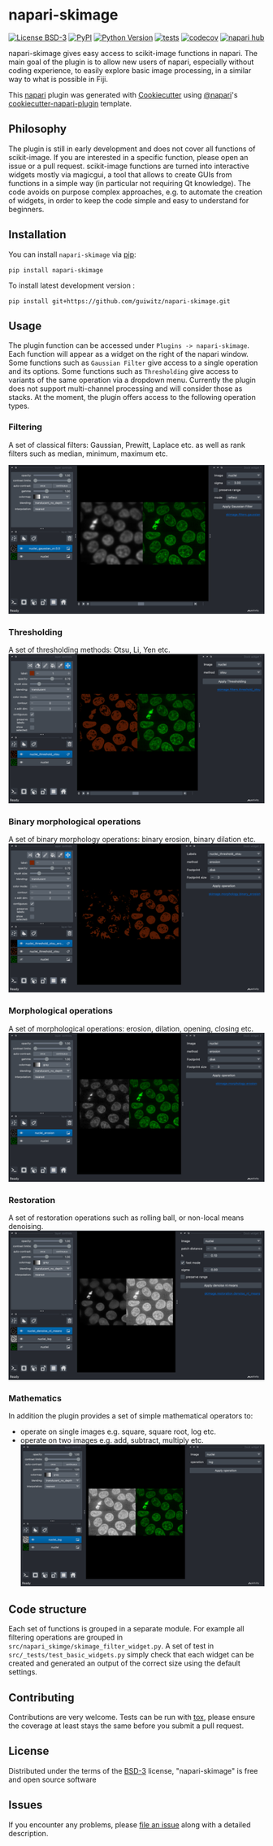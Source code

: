 # napari-skimage

[![License BSD-3](https://img.shields.io/pypi/l/napari-skimage.svg?color=green)](https://github.com/guiwitz/napari-skimage/raw/main/LICENSE)
[![PyPI](https://img.shields.io/pypi/v/napari-skimage.svg?color=green)](https://pypi.org/project/napari-skimage)
[![Python Version](https://img.shields.io/pypi/pyversions/napari-skimage.svg?color=green)](https://python.org)
[![tests](https://github.com/guiwitz/napari-skimage/workflows/tests/badge.svg)](https://github.com/guiwitz/napari-skimage/actions)
[![codecov](https://codecov.io/gh/guiwitz/napari-skimage/branch/main/graph/badge.svg)](https://codecov.io/gh/guiwitz/napari-skimage)
[![napari hub](https://img.shields.io/endpoint?url=https://api.napari-hub.org/shields/napari-skimage)](https://napari-hub.org/plugins/napari-skimage)

napari-skimage gives easy access to scikit-image functions in napari. The main goal of the plugin is to allow new users of napari, especially without coding experience, to easily explore basic image processing, in a similar way to what is possible in Fiji.

This [napari] plugin was generated with [Cookiecutter] using [@napari]'s [cookiecutter-napari-plugin] template.

## Philosophy

The plugin is still in early development and does not cover all functions of scikit-image. If you are interested in a specific function, please open an issue or a pull request. scikit-image functions are turned into interactive widgets mostly via magicgui, a tool that allows to create GUIs from functions in a simple way (in particular not requiring Qt knowledge). The code avoids on purpose complex approaches, e.g. to automate the creation of widgets, in order to keep the code simple and easy to understand for beginners.

## Installation

You can install `napari-skimage` via [pip]:

    pip install napari-skimage



To install latest development version :

    pip install git+https://github.com/guiwitz/napari-skimage.git

## Usage

The plugin function can be accessed under ```Plugins -> napari-skimage```. Each function will appear as a widget on the right of the napari window. Some functions such as ```Gaussian Filter``` give access to a single operation and its options. Some functions such as ```Thresholding``` give access to variants of the same operation via a dropdown menu. Currently the plugin does not support multi-channel processing and will consider those as stacks. At the moment, the plugin offers access to the following operation types.

### Filtering

A set of classical filters: Gaussian, Prewitt, Laplace etc. as well as rank filters such as median, minimum, maximum etc.

![Gaussian filter](docs/gaussian.png)

### Thresholding
A set of thresholding methods: Otsu, Li, Yen etc.
![Thresholding](docs/thresholding.png)

### Binary morphological operations
A set of binary morphology operations: binary erosion, binary dilation etc.
![Binary morphological operations](docs/binary_morphology.png)

### Morphological operations
A set of morphological operations: erosion, dilation, opening, closing etc.
![Morphological operations](docs/morphology.png)

### Restoration
A set of restoration operations such as rolling ball, or non-local means denoising.
![Restoration](docs/denoise_nl.png)

### Mathematics 
In addition the plugin provides a set of simple mathematical operators to:
- operate on single images e.g. square, square root, log etc.
- operate on two images e.g. add, subtract, multiply etc.
![Mathematics](docs/simple_maths.png)

## Code structure

Each set of functions is grouped in a separate module. For example all filtering operations are grouped in ```src/napari_skimge/skimage_filter_widget.py```. A set of test in ```src/_tests/test_basic_widgets.py``` simply check that each widget can be created and generated an output of the correct size using the default settings.

## Contributing

Contributions are very welcome. Tests can be run with [tox], please ensure
the coverage at least stays the same before you submit a pull request.

## License

Distributed under the terms of the [BSD-3] license,
"napari-skimage" is free and open source software

## Issues

If you encounter any problems, please [file an issue] along with a detailed description.

[napari]: https://github.com/napari/napari
[Cookiecutter]: https://github.com/audreyr/cookiecutter
[@napari]: https://github.com/napari
[MIT]: http://opensource.org/licenses/MIT
[BSD-3]: http://opensource.org/licenses/BSD-3-Clause
[GNU GPL v3.0]: http://www.gnu.org/licenses/gpl-3.0.txt
[GNU LGPL v3.0]: http://www.gnu.org/licenses/lgpl-3.0.txt
[Apache Software License 2.0]: http://www.apache.org/licenses/LICENSE-2.0
[Mozilla Public License 2.0]: https://www.mozilla.org/media/MPL/2.0/index.txt
[cookiecutter-napari-plugin]: https://github.com/napari/cookiecutter-napari-plugin

[file an issue]: https://github.com/guiwitz/napari-skimage/issues

[napari]: https://github.com/napari/napari
[tox]: https://tox.readthedocs.io/en/latest/
[pip]: https://pypi.org/project/pip/
[PyPI]: https://pypi.org/
